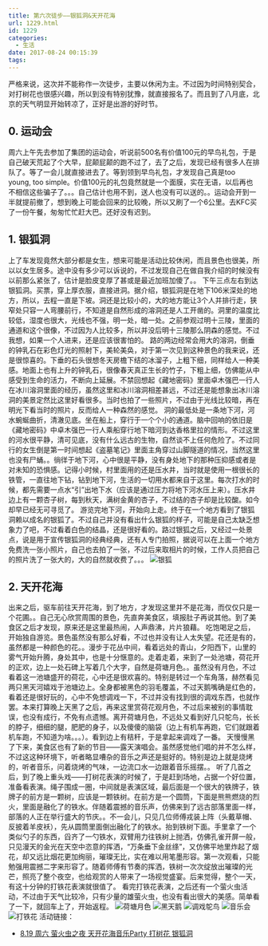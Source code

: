 ```yaml
---
title: 第六次徒步——银狐洞&天开花海
url: 1229.html
id: 1229
categories:
  - 生活
date: 2017-08-24 00:15:39
tags:
---
```


严格来说，这次并不能称作一次徒步，主要以休闲为主。不过因为时间特别契合，对打树花也很感兴趣，所以到没有特别犹豫，就直接报名了。而且到了八月底，北京的天气明显开始转凉了，正好是出游的好时节。

0\. 运动会
-------

周六上午先去参加了集团的运动会，听说前500名有价值100元的早鸟礼包，于是自己破天荒起了个大早，屁颠屁颠的跑不过了，去了之后，发现已经有很多人在排队了。等了一会儿就直接进去了。等到领到早鸟礼包，才发现自己真是too young, too simple。价值100元的礼包竟然就是一个面膜，实在无语，以后再也不相信这些骗子了。。。自己估计也用不到，送人也没有可以送的。。运动会开到一半就提前撤了，想到晚上可能会回来的比较晚，所以又刷了一个6公里。去KFC买了一份午餐，匆匆忙忙赶大巴。还好没有迟到。

1\. 银狐洞
-------

上了车发现竟然大部分都是女生，想来可能是活动比较休闲，而且景色也很美，所以以女生居多。途中没有多少可以诉说的，不过发现自己在做自我介绍的时候没有以前那么紧张了，估计是脸皮变厚了甚或是最近加班加傻了。。 下午三点左右到达银狐洞。买票，穿上厚衣服，直接进洞。据介绍，银狐洞是在地下106米深处的地方，所以，去程一直是下坡。洞还是比较小的，大的地方能让3个人并排行走，狭窄处只容一人弯腰前行，不知道是自然形成的溶洞还是人工开凿的。洞里的温度比较低，湿度也很大，光线也不强，明一处，暗一处。之前参观过明十三陵，里面的通道和这个很像，不过因为人比较多，所以并没后明十三陵那么阴森的感觉。不过我想，如果一个人进来，还是应该很害怕的。 路的两边经常会用大的溶洞，倒垂的钟乳石在彩色灯光的照射下，美轮美奂，对于第一次见到这种景色的我来说，还是很惊喜的。下垂的石头很想冬天房檐下结的冰溜子，上粗下细，同样给人一种美感。地面上也有上升的钟乳石，很像春天真正生长的竹子，下粗上细，仿佛能从中感受到生命的活力，不断向上延展。不禁回想起《藏地密码》里面卓木强巴一行人在冰川溶洞里面的经历，虽然这里和冰川溶洞相差甚远，不过还是能想象出冰川溶洞的美景定然比这里好看很多。当时也拍了一些照片，不过由于光线比较暗，再在明光下看当时的照片，反而给人一种森然的感觉。 洞的最低处是一条地下河，河水蜿蜒曲折，清澈见底。坐在船上，穿行于一个个小的通道。脑中回响的依旧是《藏地密码》中卓木强巴一行人乘船穿行地下暗河到达香格里拉的情形。不过这里的河水很平静，清可见底，没有什么远古的生物，自然谈不上任何危险了。不过同行的女生倒是第一时间想起《盗墓笔记》里面主角穿过山脚隧道的情况，当然这里也没有尸蛹。。徜徉于地下河，心中很是平静，没有身处地下的那种压抑感或者是对未知的恐惧感。记得小时候，村里面用的还是压水井，当时就是使用一根很长的铁管，一直往地下钻，钻到地下河，生活的一切用水都来自于这里。每次打水的时候，都先需要一点水“引”出地下水（应该是通过压力将地下河水压上来）。压水井边上有一颗杏子树，每到秋天，满树金黄的杏子，不过结的杏子却是比较酸。如今却早已经无可寻觅了。 游览完地下河，开始向上走。终于在一个地方看到了银狐洞赖以成名的银狐了。不过自己并没有看出什么银狐的样子，可能是自己太缺乏想象力了吧，不过看着白色的结晶，还是很好看的。路过银狐之后，又经过一处景点，说是用于宣传银狐洞的经典经典，还有人专门拍照，据说可以在上面一个地方免费洗一张小照片，自己也去拍了一张，不过后来取相片的时候，工作人员把自己的照片洗了一张大的，大的自然就收费了。。。 ![银狐](http://7xkqon.com1.z0.glb.clouddn.com/%E9%93%B6%E7%8B%90.jpg)

2\. 天开花海
--------

出来之后，驱车前往天开花海，到了地方，才发现这里并不是花海，而仅仅只是一个花圃。。自己无心欣赏周围的景色，先直奔美食区，填报肚子再说其他。到了美食区之后才发现，原来还是这里最热闹，人声鼎沸，片片狼藉。 吃饱喝足之后，开始独自游览。景色虽然没有那么好看，不过也并没有让人太失望。花还是有的，虽然都是一种颜色的花。。漫步于花丛中间，看着远处的青山，夕阳西下，山里的雾气开始升腾，身处其中，也是十分惬意的。走着走着，来到了一处池塘，荷花开的正欢，边上一处石碑上写着几个大字，自然是荷塘月色。。虽然没有月色，不过看着这一池塘盛开的荷花，心中还是很欢喜的。特别是转过一个车角落，赫然看见两只黑天河嬉戏于池塘边上。全身都被黑色的羽毛覆盖，不过天鹅嘴确是红色的，看着还是很好玩的，心中不免想调戏一下，不过并没有找到很的调戏东西，也就作罢。本来打算晚上天黑了之后，再来这里赏荷花观月色，不过后来被别的事情耽误，也没有成行，不免有点遗憾。离开荷塘月色，不远处又看到好几只鸵鸟，长长的脖子，细细的腿，肥肥的身子，以及傻傻的脑袋（边上有机车再跑，它们就跟着机车跑，不知道为啥。。。）。看到边上有秸秆，于是拿起来调戏了一番。 天慢慢黑了下来，美食区也有了新的节目——露天演唱会。虽然感觉他们唱的并不怎么样，不过这这种环境下，听者略显嘈杂的音乐之声还是挺好的。特别是边上就是烧烤的，听者音乐，问着烧烤的气味，一边流口水一边跟着音乐摇摆。。 听了几首之后，到了晚上重头戏——打树花表演的时候了，于是赶到场地，占据一个好位置，准备看表演。绳子围成一圈，中间就是表演区域，最后面是一个很大的铁牌子，铁牌子的前方是一颗树，应该是一颗铁树。在前方是一个圆筒，下面是熊熊燃烧的烈火，里面是融化了的铁水。伴随着震撼的音乐声，仿佛来到了远古部落里面一样，部落的人正在举行盛大的节庆。。不一会儿，只见几位师傅戎装上阵（头戴草帽、反披着羊皮袄），先从圆筒里面倒出融化了的铁水。抬到铁树下面。手里拿了一个类似勺子的东西，舀齐了一勺铁水，双臂用力往铁树上抛洒，仿佛孔雀开屏一般，只见漫天的金光在天空中恣意的挥洒，“万条垂下金丝绦”，又仿佛平地里炸起了烟花，却又远比烟花更加绚丽，璀璨无比，实在难以用笔墨形容。第一次观看，只能勉强用震撼二字来形容了。随着师傅有节奏的挥洒，铁树一次次绽放出璀璨的光芒，照亮了整个夜空，也给观赏的人带来了一场视觉盛宴。后来觉得，整个一天，有这十分钟的打铁花表演就很值了。 看完打铁花表演，之后还有一个萤火虫活动，不过由于天气比较冷，只有少量的雄萤火虫，也没有看出很大的美感。简单看了一下，就回车上了，开始返程。 ![荷塘月色](http://7xkqon.com1.z0.glb.clouddn.com/%E8%8D%B7%E5%A1%98%E6%9C%88%E8%89%B2.jpg) ![黑天鹅](http://7xkqon.com1.z0.glb.clouddn.com/%E9%BB%91%E5%A4%A9%E9%B9%85.jpg) ![调戏鸵鸟](http://7xkqon.com1.z0.glb.clouddn.com/%E8%B0%83%E6%88%8F%E9%B8%B5%E9%B8%9F.jpg) ![音乐会](http://7xkqon.com1.z0.glb.clouddn.com/%E9%9F%B3%E4%B9%90%E4%BC%9A.jpg) ![打铁花](http://7xkqon.com1.z0.glb.clouddn.com/%E6%89%93%E9%93%81%E8%8A%B1.jpg) 活动链接：

*   [8.19 周六 萤火虫之夜 天开花海音乐Party 打树花 银狐洞](http://www.chnhikers.com/activity/view.jhtml?id=953)